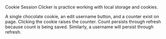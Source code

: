 Cookie Session Clicker is practice working with local storage and cookies.

A single chocolate cookie, an edit username button, and a counter exist on page. Clicking the cookie raises the counter. Count persists through refresh because count is being saved.
Similarly, a username will persist through refresh.
